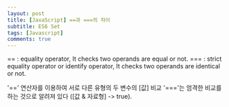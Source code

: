 ```yaml
---
layout: post
title: [JavaScript] ==과 ===의 차이
subtitle: ES6 Set
tags: [Javascript]
comments: true
---
```


== : equality operator, It checks two operands are equal or not.
=== : strict equality operator or identify operator, It checks two operands are identical or not.

'==' 연산자를 이용하여 서로 다른 유형의 두 변수의 [값] 비교
'==='는 엄격한 비교를 하는 것으로 알려져 있다 ([값 & 자료형] -> true).
